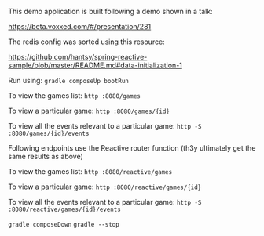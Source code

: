 This demo application is built following a demo shown in a talk:

https://beta.voxxed.com/#/presentation/281

The redis config was sorted using this resource:

https://github.com/hantsy/spring-reactive-sample/blob/master/README.md#data-initialization-1

Run using:
`gradle composeUp bootRun`

To view the games list:
`http :8080/games`

To view a particular game:
`http :8080/games/{id}`

To view all the events relevant to a particular game:
`http -S :8080/games/{id}/events`

Following endpoints use the Reactive router function (th3y ultimately get the same results as above)

To view the games list:
`http :8080/reactive/games`

To view a particular game:
`http :8080/reactive/games/{id}`

To view all the events relevant to a particular game:
`http -S :8080/reactive/games/{id}/events`

`gradle composeDown`
`gradle --stop`